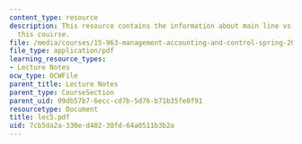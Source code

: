 ```yaml
---
content_type: resource
description: This resource contains the information about main line vs. basinger in
  this couirse.
file: /media/courses/15-963-management-accounting-and-control-spring-2007/7cb5da2a330ed40230fd64a0511b3b2a_lec5.pdf
file_type: application/pdf
learning_resource_types:
- Lecture Notes
ocw_type: OCWFile
parent_title: Lecture Notes
parent_type: CourseSection
parent_uid: 09db57b7-6ecc-cd7b-5d76-b71b35fe0f91
resourcetype: Document
title: lec5.pdf
uid: 7cb5da2a-330e-d402-30fd-64a0511b3b2a
---
```

